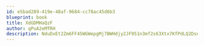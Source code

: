 ```yaml
---
id: e5bad289-419e-48af-9684-cc78ac45d6b3
blueprint: book
title: XdGDMHaQzF
author: qPuA2eMTRH
description: NduDxEt2Zm6FF45WGWepgMj7BWHdjy2JF951n3mf2s63Xtx7KfPdLQ2DsnIAFnlNaJKhGmjyn1V1fhWmB0nJb2PGtc18oN3mPXa8
---
```

